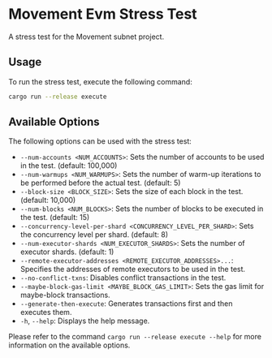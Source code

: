 Movement Evm Stress Test
=====================

A stress test for the Movement subnet project.

Usage
-----

To run the stress test, execute the following command:

```bash
cargo run --release execute
```

Available Options
-----------------

The following options can be used with the stress test:

- `--num-accounts <NUM_ACCOUNTS>`: Sets the number of accounts to be used in the test. (default: 100,000)
- `--num-warmups <NUM_WARMUPS>`: Sets the number of warm-up iterations to be performed before the actual test. (default: 5)
- `--block-size <BLOCK_SIZE>`: Sets the size of each block in the test. (default: 10,000)
- `--num-blocks <NUM_BLOCKS>`: Sets the number of blocks to be executed in the test. (default: 15)
- `--concurrency-level-per-shard <CONCURRENCY_LEVEL_PER_SHARD>`: Sets the concurrency level per shard. (default: 8)
- `--num-executor-shards <NUM_EXECUTOR_SHARDS>`: Sets the number of executor shards. (default: 1)
- `--remote-executor-addresses <REMOTE_EXECUTOR_ADDRESSES>...`: Specifies the addresses of remote executors to be used in the test.
- `--no-conflict-txns`: Disables conflict transactions in the test.
- `--maybe-block-gas-limit <MAYBE_BLOCK_GAS_LIMIT>`: Sets the gas limit for maybe-block transactions. 
- `--generate-then-execute`: Generates transactions first and then executes them.
- `-h`, `--help`: Displays the help message.

Please refer to the command `cargo run --release execute --help` for more information on the available options.

